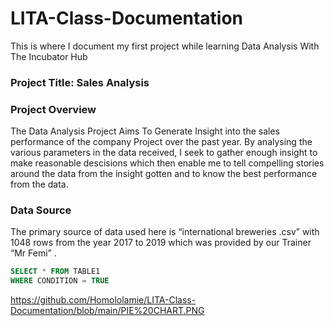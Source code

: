 # LITA-Class-Documentation
This is where I document my first project while learning Data Analysis  With The Incubator Hub

### Project Title: Sales Analysis 

### Project Overview
The Data Analysis Project Aims To Generate Insight into the sales performance of the  company Project over the past year. 
By analysing the various parameters in the data received, I seek to gather enough insight to make reasonable descisions 
which then enable me to tell compelling stories around the data from the insight gotten and to know the best  performance from the data.

### Data Source
The primary source of data used here is “international breweries .csv” with  1048 rows from the year 2017 to 2019 which was provided by our Trainer “Mr Femi” .

```SQL
SELECT * FROM TABLE1
WHERE CONDITION = TRUE
```
https://github.com/Homololamie/LITA-Class-Documentation/blob/main/PIE%20CHART.PNG
